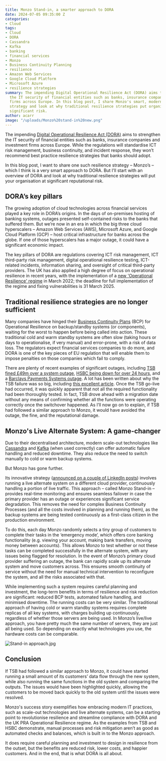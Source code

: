 ```yaml
---
title: Monzo Stand-in, a smarter approach to DORA
date: 2024-07-05 09:35:00 Z
categories:
- Cloud
tags:
- Cloud
- DORA
- Cassandra
- Kafka
- banking
- financial services
- Monzo
- Business Continuity Planning
- resilience
- Amazon Web Services
- Google Cloud Platform
- Microsoft Azure
- resilience strategies
summary: The impending Digital Operational Resilience Act (DORA) aims to strengthen
  the IT security of financial entities such as banks, insurance companies and investment
  firms across Europe. In this blog post, I share Monzo's smart, modern resilience
  strategy and look at why traditional resilience strategies put organisations at
  significant risk.
author: acarr
image: "/uploads/Monzo%20stand-in%20new.png"
---
```


The impending [Digital Operational Resilience Act (DORA)](https://eur-lex.europa.eu/eli/reg/2022/2554/oj) aims to strengthen the IT security of financial entities such as banks, insurance companies and investment firms across Europe. While the regulations will standardise ICT risk management, business continuity, and incident response, they won’t recommend best practice resilience strategies that banks should adopt.

In this blog post, I want to share one such resilience strategy – Monzo’s – which I think is a very smart approach to DORA. But I’ll start with an overview of DORA and look at why traditional resilience strategies will put your organisation at significant reputational risk.

## DORA’s key pillars

The growing adoption of cloud technologies across financial services played a key role in DORA’s origins. In the days of on-premises hosting of banking systems, outages presented self-contained risks to the banks that suffered them. But we’re now in an era in which the big three cloud hyperscalers – Amazon Web Services (AWS), Microsoft Azure, and Google Cloud Platform (GCP) – host critical infrastructure for banks across the globe. If one of those hyperscalers has a major outage, it could have a significant economic impact.

The key pillars of DORA are regulations covering ICT risk management, ICT third-party risk management, digital operational resilience testing, ICT-related incidents, information sharing, and oversight of critical third-party providers. The UK has also applied a high degree of focus on operational resilience in recent years, with the implementation of a [new 'Operational Resilience' regime](https://www.bankofengland.co.uk/prudential-regulation/publication/2021/march/operational-resilience-sop) in March 2022; the deadline for full implementation of the regime and fixing vulnerabilities is 31 March 2025.

## Traditional resilience strategies are no longer sufficient

Many companies have hinged their [Business Continuity Plans](https://www.investopedia.com/terms/b/business-continuity-planning.asp#:\~:text=Business%20continuity%20plans%20(BCPs)%20are,function%20quickly%20when%20disaster%20strikes.) (BCP) for Operational Resilience on backup/standby systems (or components), waiting for the worst to happen before being called into action. These traditional cold and warm standby systems are often slow (taking hours or days to operationalise, if very manual) and error-prone, with a risk of data loss. The regulators expect financial services companies to do more, and DORA is one of the key pieces of EU regulation that will enable them to impose penalties on those companies which fail to comply.

There are plenty of recent examples of significant outages, including [TSB fined £49m over a system outage](https://www.ft.com/content/b0f6a461-7314-42fd-b76b-7a134bd77fac), [HSBC being down for over 24 hours](https://www.bbc.co.uk/news/technology-67514068), and a [Barclays Payments Systems outage](https://www.bbc.co.uk/news/business-68671228). A lot has been written about why the TSB failure was so big, including [this excellent article](https://jonstevenshall.medium.com/lessons-from-the-tsb-failure-a-perfect-storm-of-waterfall-failures-4f4d2e789b35). Once the TSB go-live had occurred, it was quickly apparent that not all the required functionality had been thoroughly tested. In fact, TSB drove ahead with a migration date without any means of confirming whether all the functions were operating correctly once the switchover happened. As I’ll now go on to explain, if TSB had followed a similar approach to Monzo, it would have avoided the outage, the fine, and the reputational damage.

## Monzo's Live Alternate System: A game-changer

Due to their decentralised architecture, modern scale-out technologies like [Cassandra](https://cassandra.apache.org/_/index.html) and [Kafka](https://kafka.apache.org/) (when used correctly) can offer automatic failure handling and reduced downtime. They also reduce the need to switch manually to cold or warm backup systems.

But Monzo has gone further.

Its innovative strategy ([announced on a couple of LinkedIn posts](https://www.linkedin.com/posts/adlawson_for-the-past-few-months-a-small-number-of-activity-7196409975689068544-1fOS/)) involves running a live alternate system on a different cloud provider, continuously handling a portion of live traffic. This approach – called Monzo Stand-in – provides real-time monitoring and ensures seamless failover in case the primary provider has an outage or experiences significant service degradation. This removes the need for complex Business Continuity Processes (and all the costs involved in planning and running them), as the backup systems are being tested continuously as a first-class citizen in the production environment.

To do this, each day Monzo randomly selects a tiny group of customers to complete their tasks in the ‘emergency mode’, which offers core banking functionality (e.g. viewing your account, making bank transfers, moving money between accounts). This allows Monzo to test whether or not these tasks can be completed successfully in the alternate system, with any issues being flagged for resolution. In the event of Monzo’s primary cloud provider suffering an outage, the bank can rapidly scale up its alternate system and move customers across. This ensures smooth continuity of service without the need for manual technical intervention to reconfigure the system, and all the risks associated with that.

While implementing such a system requires careful planning and investment, the long-term benefits in terms of resilience and risk reduction are significant: reduced BCP tests, automated failure handling, and minimised downtime. The running costs can be very similar.  The traditional approach of having cold or warm standby systems requires complete replicas of all key systems, with charges building up continuously, regardless of whether those servers are being used. In Monzo’s live/live approach, you have pretty much the same number of servers, they are just all being used. So depending on exactly what technologies you use, the hardware costs can be comparable.

![Stand-in approach.jpg](/uploads/Stand-in%20approach.jpg)

## Conclusion

If TSB had followed a similar approach to Monzo, it could have started running a small amount of its customers’ data flow through the new system, while also running the same functions in the old system and comparing the outputs. The issues would have been highlighted quickly, allowing the customers to be moved back quickly to the old system until the issues were resolved.

Monzo's success story exemplifies how embracing modern IT practices, such as scale-out technologies and live alternate systems, can be a starting point to revolutionise resilience and streamline compliance with DORA and the UK PRA Operational Resilience regime. As the examples from TSB and HSBC demonstrate, manual processes and risk mitigation aren’t as good as automated checks and balances, which is built in to the Monzo approach.

It does require careful planning and investment to design in resilience from the outset, but the benefits are reduced risk, lower costs, and happier customers. And in the end, that is what DORA is all about.